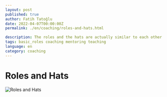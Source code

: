 ```yaml
---
layout: post
published: true
author: Fatih Tatoğlu
date: 2022-04-07T00:00:00Z
permalink: ./en/coaching/roles-and-hats.html

description: The roles and the hats are actually similar to each other. After reading this post, you are going to decide easily which hat do you prefer.
tags: basic_roles coaching mentoring teaching
language: en
category: coaching
---
```


# Roles and Hats

![Roles and Hats](../image/hats.jpg)
